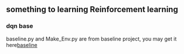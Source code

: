 ## something to learning Reinforcement learning
### dqn base
baseline.py and Make_Env.py are from baseline project, you may get it here[baseline](https://github.com/openai/baselines/blob/master/baselines/common/atari_wrappers.py)
 
